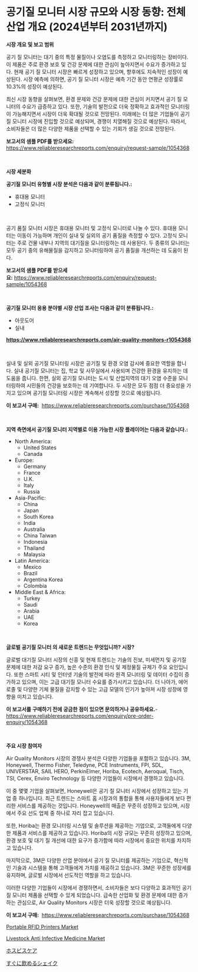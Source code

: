 <p><h1>공기질 모니터 시장 규모와 시장 동향: 전체 산업 개요 (2024년부터 2031년까지)</h1></p><p><strong>시장 개요 및 보고 범위</strong></p>
<p><p>공기 질 모니터는 대기 중의 특정 물질이나 오염도를 측정하고 모니터링하는 장비이다. 이 제품은 주로 환경 보호 및 건강 문제에 대한 관심이 높아지면서 수요가 증가하고 있다. 현재 공기 질 모니터 시장은 빠르게 성장하고 있으며, 향후에도 지속적인 성장이 예상된다. 시장 예측에 의하면, 공기 질 모니터 시장은 예측 기간 동안 연평균 성장률로 10.3%의 성장이 예상된다.</p><p>최신 시장 동향을 살펴보면, 환경 문제와 건강 문제에 대한 관심이 커지면서 공기 질 모니터의 수요가 급증하고 있다. 또한, 기술의 발전으로 더욱 정확하고 효과적인 모니터링이 가능해지면서 시장이 더욱 확대될 것으로 전망된다. 미래에는 더 많은 기업들이 공기 질 모니터 시장에 진입할 것으로 예상되며, 경쟁이 치열해질 것으로 예상된다. 따라서, 소비자들은 더 많은 다양한 제품을 선택할 수 있는 기회가 생길 것으로 전망된다.</p></p>
<p><strong>보고서의 샘플 PDF를 받으세요:</strong> <a href="https://www.reliableresearchreports.com/enquiry/request-sample/1054368">https://www.reliableresearchreports.com/enquiry/request-sample/1054368</a></p>
<p>&nbsp;</p>
<p><strong>시장 세분화</strong></p>
<p><strong>공기질 모니터 유형별 시장 분석은 다음과 같이 분류됩니다.:</strong></p>
<p><ul><li>휴대용 모니터</li><li>고정식 모니터</li></ul></p>
<p>&nbsp;</p>
<p><p>공기 품질 모니터 시장은 휴대용 모니터 및 고정식 모니터로 나눌 수 있다. 휴대용 모니터는 이동이 가능하며 개인이 실내 및 실외의 공기 품질을 측정할 수 있다. 고정식 모니터는 주로 건물 내부나 지역의 대기질을 모니터링하는 데 사용된다. 두 종류의 모니터는 모두 공기 중의 유해물질을 감지하고 모니터링하여 공기 품질을 개선하는 데 도움이 된다.</p></p>
<p><strong>보고서의 샘플 PDF를 받으세요:</strong>&nbsp;<a href="https://www.reliableresearchreports.com/enquiry/request-sample/1054368">https://www.reliableresearchreports.com/enquiry/request-sample/1054368</a></p>
<p>&nbsp;</p>
<p><strong> 공기질 모니터 응용 분야별 시장 산업 조사는 다음과 같이 분류됩니다.:</strong></p>
<p><ul><li>아웃도어</li><li>실내</li></ul></p>
<p><strong><a href="https://www.reliableresearchreports.com/air-quality-monitors-r1054368">https://www.reliableresearchreports.com/air-quality-monitors-r1054368</a></strong></p>
<p>&nbsp;</p>
<p><p>실내 및 실외 공기질 모니터링 시장은 공기질 및 환경 오염 감시에 중요한 역할을 합니다. 실내 공기질 모니터는 집, 학교 및 사무실에서 사용되며 건강한 환경을 유지하는 데 도움을 줍니다. 한편, 실외 공기질 모니터는 도시 및 산업지역의 대기 오염 수준을 모니터링하여 시민들의 건강을 보호하는 데 기여합니다. 두 시장은 모두 점점 더 중요성을 가지고 있으며 공기질 모니터링 시장은 계속해서 성장할 것으로 예상됩니다.</p></p>
<p><strong>이 보고서 구매:</strong>&nbsp; <a href="https://www.reliableresearchreports.com/purchase/1054368">https://www.reliableresearchreports.com/purchase/1054368</a></p>
<p>&nbsp;</p>
<p><strong>지역 측면에서 공기질 모니터 지역별로 이용 가능한 시장 플레이어는 다음과 같습니다.:</strong></p>
<p><ul>
    <li>
        North America:
        <ul>
            <li>United States</li>
            <li>Canada</li>
        </ul>
    </li>
    <li>
        Europe:
        <ul>
            <li>Germany</li>
            <li>France</li>
            <li>U.K.</li>
            <li>Italy</li>
            <li>Russia</li>
        </ul>
    </li>
    <li>
        Asia-Pacific:
        <ul>
            <li>China</li>
            <li>Japan</li>
            <li>South Korea</li>
            <li>India</li>
            <li>Australia</li>
            <li>China Taiwan</li>
            <li>Indonesia</li>
            <li>Thailand</li>
            <li>Malaysia</li>
        </ul>
    </li>
    <li>
        Latin America:
        <ul>
            <li>Mexico</li>
            <li>Brazil</li>
            <li>Argentina Korea</li>
            <li>Colombia</li>
        </ul>
    </li>
    <li>
        Middle East & Africa:
        <ul>
            <li>Turkey</li>
            <li>Saudi</li>
            <li>Arabia</li>
            <li>UAE</li>
            <li>Korea</li>
        </ul>
    </li>
    </ul></p>
<p>&nbsp;</p>
<p><strong>글로벌 공기질 모니터 의 새로운 트렌드는 무엇입니까? 시장?</strong></p>
<p><p>글로벌 대기질 모니터 시장의 신흥 및 현재 트렌드는 기술의 진보, 미세먼지 및 공기질 문제에 대한 저감 요구 증가, 높은 수준의 환경 인식 및 제정물질 규제가 주요 요인입니다. 또한 스마트 시티 및 인터넷 기술의 발전에 따라 원격 모니터링 및 데이터 수집이 증가하고 있으며, 이는 고급 대기질 모니터 수요를 증가시키고 있습니다. 더 나아가, 에어로졸 및 다양한 기체 물질을 감지할 수 있는 고급 모델의 인기가 높아져 시장 성장에 영향을 미치고 있습니다.</p></p>
<p><strong>이 보고서를 구매하기 전에 궁금한 점이 있으면 문의하거나 공유하세요.</strong>- <a href="https://www.reliableresearchreports.com/enquiry/pre-order-enquiry/1054368">https://www.reliableresearchreports.com/enquiry/pre-order-enquiry/1054368</a></p>
<p>&nbsp;</p>
<p><strong>주요 시장 참여자</strong></p>
<p><p>Air Quality Monitors 시장의 경쟁사 분석은 다양한 기업들을 포함하고 있습니다. 3M, Honeywell, Thermo Fisher, Teledyne, PCE Instruments, FPI, SDL, UNIVERSTAR, SAIL HERO, PerkinElmer, Horiba, Ecotech, Aeroqual, Tisch, TSI, Cerex, Enviro Technology 등 다양한 기업들이 시장에서 경쟁하고 있습니다. </p><p>이 중 몇몇 기업을 살펴보면, Honeywell은 공기 질 모니터 시장에서 성장하고 있는 기업 중 하나입니다. 최근 트렌드는 스마트 홈 시장과의 통합을 통해 사용자들에게 보다 편리한 서비스를 제공하는 것입니다. Honeywell의 매출은 꾸준히 성장하고 있으며, 시장에서 주요 선도 업체 중 하나로 자리 잡고 있습니다. </p><p>또한, Horiba는 환경 모니터링 시스템 및 솔루션을 제공하는 기업으로, 고객들에게 다양한 제품과 서비스를 제공하고 있습니다. Horiba의 시장 규모는 꾸준히 성장하고 있으며, 환경 보호 및 대기 질 개선에 대한 요구가 증가함에 따라 시장에서 중요한 위치를 차지하고 있습니다. </p><p>마지막으로, 3M은 다양한 산업 분야에서 공기 질 모니터를 제공하는 기업으로, 혁신적인 기술과 시스템을 통해 고객들에게 가치를 제공하고 있습니다. 3M은 꾸준한 성장세를 유지하며, 글로벌 시장에서 선도적인 역할을 하고 있습니다. </p><p>이러한 다양한 기업들이 시장에서 경쟁하면서, 소비자들은 보다 다양하고 효과적인 공기 질 모니터 제품을 선택할 수 있게 되었습니다. 급속한 산업화 및 환경 문제에 대한 증가하는 관심으로, Air Quality Monitors 시장은 더욱 성장할 것으로 예상됩니다.</p></p>
<p><strong>이 보고서 구매:</strong>&nbsp;&nbsp;<a href="https://www.reliableresearchreports.com/purchase/1054368">https://www.reliableresearchreports.com/purchase/1054368</a></p>
<p><p><a href="https://www.linkedin.com/pulse/portable-rfid-printers-market-size-growth-outlook-from-2024-2031-tir6e?trackingId=%2BhvTYSDBEfqajOlvN7Qi2A%3D%3D">Portable RFID Printers Market</a></p><p><a href="https://www.linkedin.com/pulse/decoding-livestock-anti-infective-medicine-market-deep-dive-latest-wk34e?trackingId=0IDH9uf3Xf9jhOMC4Pe8Jg%3D%3D">Livestock Anti Infective Medicine Market</a></p><p><a href="https://github.com/EstaSprer20231/Market-Research-Report-List-1/blob/main/821814919129.md">ホスピスケア</a></p><p><a href="https://github.com/vlcostes/Market-Research-Report-List-1/blob/main/134241719128.md">すぐに飲めるシェイク</a></p></p>
